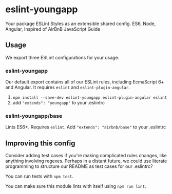 # eslint-youngapp
Your package ESLint Styles as an extensible shared config. ES6, Node, Angular, Inspired of AirBnB JavaScript Guide

## Usage

We export three ESLint configurations for your usage.

### eslint-youngapp

Our default export contains all of our ESLint rules, including EcmaScript 6+
and Angular. It requires `eslint` and `eslint-plugin-angular`.

1. `npm install --save-dev eslint-youngapp eslint-plugin-angular eslint`
2. add `"extends": "youngapp"` to your .eslintrc

### eslint-youngapp/base

Lints ES6+. Requires `eslint`.
Add `"extends": "airbnb/base"` to your .eslintrc

## Improving this config

Consider adding test cases if you're making complicated rules changes, like
anything involving regexes. Perhaps in a distant future, we could use literate
programming to structure our README as test cases for our .eslintrc?

You can run tests with `npm test`.

You can make sure this module lints with itself using `npm run lint`.
